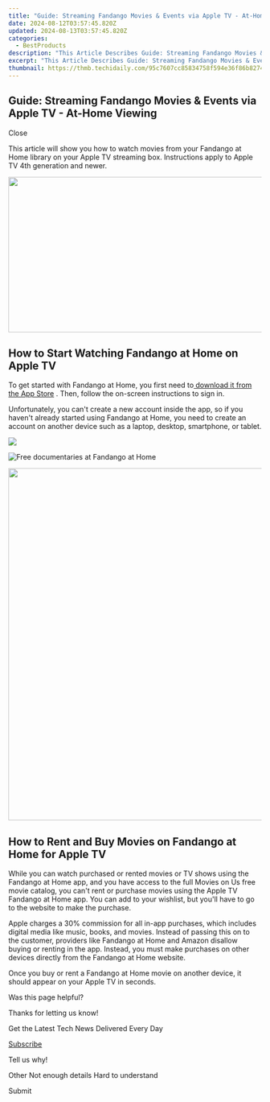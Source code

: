 ```yaml
---
title: "Guide: Streaming Fandango Movies & Events via Apple TV - At-Home Viewing"
date: 2024-08-12T03:57:45.820Z
updated: 2024-08-13T03:57:45.820Z
categories:
  - BestProducts
description: "This Article Describes Guide: Streaming Fandango Movies & Events via Apple TV - At-Home Viewing"
excerpt: "This Article Describes Guide: Streaming Fandango Movies & Events via Apple TV - At-Home Viewing"
thumbnail: https://thmb.techidaily.com/95c7607cc85834758f594e36f86b8274633568f32ba37267dd79e6e802f121e2.png
---
```


## Guide: Streaming Fandango Movies & Events via Apple TV - At-Home Viewing

Close 

 This article will show you how to watch movies from your Fandango at Home library on your Apple TV streaming box. Instructions apply to Apple TV 4th generation and newer.

<!-- affiliate ads begin -->
<a href="https://martinic.evyy.net/c/5597632/1422856/4482" target="_top" id="1422856"><img src="//a.impactradius-go.com/display-ad/4482-1422856" border="0" alt="" width="580" height="309"/></a>
<!-- affiliate ads end -->
##  How to Start Watching Fandango at Home on Apple TV 

 To get started with Fandango at Home, you first need to[ download it from the App Store](https://www.lifewire.com/how-to-install-apps-on-apple-tv-1999693) . Then, follow the on-screen instructions to sign in.

 Unfortunately, you can't create a new account inside the app, so if you haven't already started using Fandango at Home, you need to create an account on another device such as a laptop, desktop, smartphone, or tablet.

<!-- affiliate ads begin -->
<a href="https://shop.mondly.com/affiliate.php?ACCOUNT=ATISTUDI&AFFILIATE=108875&PATH=https%3A%2F%2Fwww.mondly.com%3FAFFILIATE%3D108875%26RESOURCE%3D%2BEducational%2B300x600%2B"><img src="https://secure.avangate.com/images/merchant/69c418c33ec2e1a4267fa9bb77fa1428/educational-300x600.gif" border="0"></a>
<!-- affiliate ads end -->
![Free documentaries at Fandango at Home](https://www.lifewire.com/thmb/DZQeY2B8vt2S4EeJ6wQPJYAcoWU=/1500x0/filters:no_upscale():max_bytes(150000):strip_icc():format(webp)/fandango-at-home-vudu-free-movies-7d0b665536274c308422a88c4361fd91.png) 

  
<!-- affiliate ads begin -->
<a href="https://unicoeye.pxf.io/c/5597632/2084396/18498" target="_top" id="2084396"><img src="//a.impactradius-go.com/display-ad/18498-2084396" border="0" alt="" width="1920" height="700"/></a><img height="0" width="0" src="https://imp.pxf.io/i/5597632/2084396/18498" style="position:absolute;visibility:hidden;" border="0" />
<!-- affiliate ads end -->
##  How to Rent and Buy Movies on Fandango at Home for Apple TV 

 While you can watch purchased or rented movies or TV shows using the Fandango at Home app, and you have access to the full Movies on Us free movie catalog, you can't rent or purchase movies using the Apple TV Fandango at Home app. You can add to your wishlist, but you'll have to go to the website to make the purchase.

 Apple charges a 30% commission for all in-app purchases, which includes digital media like music, books, and movies. Instead of passing this on to the customer, providers like Fandango at Home and Amazon disallow buying or renting in the app. Instead, you must make purchases on other devices directly from the Fandango at Home website.

 Once you buy or rent a Fandango at Home movie on another device, it should appear on your Apple TV in seconds.

Was this page helpful?

Thanks for letting us know!

 Get the Latest Tech News Delivered Every Day

[ Subscribe ](https://www.lifewire.com/#) 

Tell us why!

 Other  Not enough details  Hard to understand 

 Submit 

<ins class="adsbygoogle"
     style="display:block"
     data-ad-format="autorelaxed"
     data-ad-client="ca-pub-7571918770474297"
     data-ad-slot="1223367746"></ins>



<ins class="adsbygoogle"
     style="display:block"
     data-ad-client="ca-pub-7571918770474297"
     data-ad-slot="8358498916"
     data-ad-format="auto"
     data-full-width-responsive="true"></ins>


